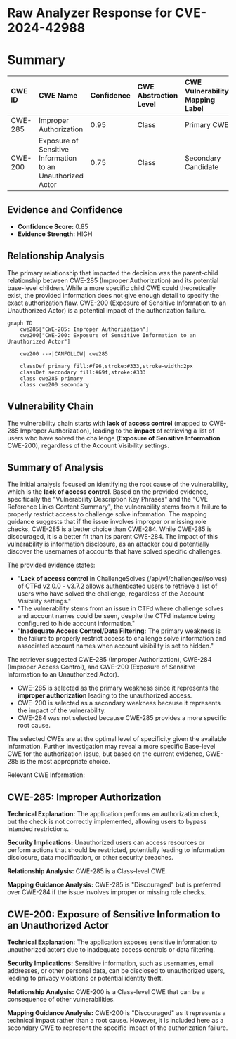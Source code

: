 # Raw Analyzer Response for CVE-2024-42988

# Summary

| CWE ID  | CWE Name                                                                      | Confidence | CWE Abstraction Level | CWE Vulnerability Mapping Label | CWE-Vulnerability Mapping Notes |
| :-------- | :----------------------------------------------------------------------------- | :---------- | :---------------------- | :------------------------------ | :----------------------------- |
| CWE-285 | Improper Authorization                                                              | 0.95       | Class                    | Primary CWE                    | Discouraged                  |
| CWE-200 | Exposure of Sensitive Information to an Unauthorized Actor                       | 0.75       | Class                    | Secondary Candidate             | Discouraged                  |

## Evidence and Confidence

*   **Confidence Score:** 0.85
*   **Evidence Strength:** HIGH

## Relationship Analysis

The primary relationship that impacted the decision was the parent-child relationship between CWE-285 (Improper Authorization) and its potential base-level children. While a more specific child CWE could theoretically exist, the provided information does not give enough detail to specify the exact authorization flaw. CWE-200 (Exposure of Sensitive Information to an Unauthorized Actor) is a potential impact of the authorization failure.

```mermaid
graph TD
    cwe285["CWE-285: Improper Authorization"]
    cwe200["CWE-200: Exposure of Sensitive Information to an Unauthorized Actor"]

    cwe200 -->|CANFOLLOW| cwe285

    classDef primary fill:#f96,stroke:#333,stroke-width:2px
    classDef secondary fill:#69f,stroke:#333
    class cwe285 primary
    class cwe200 secondary
```

## Vulnerability Chain

The vulnerability chain starts with **lack of access control** (mapped to CWE-285 Improper Authorization), leading to the **impact** of retrieving a list of users who have solved the challenge (**Exposure of Sensitive Information** CWE-200), regardless of the Account Visibility settings.

## Summary of Analysis

The initial analysis focused on identifying the root cause of the vulnerability, which is the **lack of access control**. Based on the provided evidence, specifically the "Vulnerability Description Key Phrases" and the "CVE Reference Links Content Summary", the vulnerability stems from a failure to properly restrict access to challenge solve information. The mapping guidance suggests that if the issue involves improper or missing role checks, CWE-285 is a better choice than CWE-284. While CWE-285 is discouraged, it is a better fit than its parent CWE-284. The impact of this vulnerability is information disclosure, as an attacker could potentially discover the usernames of accounts that have solved specific challenges.

The provided evidence states:

*   "**Lack of access control** in ChallengeSolves (/api/v1/challenges//solves) of CTFd v2.0.0 - v3.7.2 allows authenticated users to retrieve a list of users who have solved the challenge, regardless of the Account Visibility settings."
*   "The vulnerability stems from an issue in CTFd where challenge solves and account names could be seen, despite the CTFd instance being configured to hide account information."
*   "**Inadequate Access Control/Data Filtering:** The primary weakness is the failure to properly restrict access to challenge solve information and associated account names when account visibility is set to hidden."

The retriever suggested CWE-285 (Improper Authorization), CWE-284 (Improper Access Control), and CWE-200 (Exposure of Sensitive Information to an Unauthorized Actor).

*   CWE-285 is selected as the primary weakness since it represents the **improper authorization** leading to the unauthorized access.
*   CWE-200 is selected as a secondary weakness because it represents the impact of the vulnerability.
*   CWE-284 was not selected because CWE-285 provides a more specific root cause.

The selected CWEs are at the optimal level of specificity given the available information. Further investigation may reveal a more specific Base-level CWE for the authorization issue, but based on the current evidence, CWE-285 is the most appropriate choice.

Relevant CWE Information:

## CWE-285: Improper Authorization

**Technical Explanation:** The application performs an authorization check, but the check is not correctly implemented, allowing users to bypass intended restrictions.

**Security Implications:** Unauthorized users can access resources or perform actions that should be restricted, potentially leading to information disclosure, data modification, or other security breaches.

**Relationship Analysis:** CWE-285 is a Class-level CWE.

**Mapping Guidance Analysis:** CWE-285 is "Discouraged" but is preferred over CWE-284 if the issue involves improper or missing role checks.

## CWE-200: Exposure of Sensitive Information to an Unauthorized Actor

**Technical Explanation:** The application exposes sensitive information to unauthorized actors due to inadequate access controls or data filtering.

**Security Implications:** Sensitive information, such as usernames, email addresses, or other personal data, can be disclosed to unauthorized users, leading to privacy violations or potential identity theft.

**Relationship Analysis:** CWE-200 is a Class-level CWE that can be a consequence of other vulnerabilities.

**Mapping Guidance Analysis:** CWE-200 is "Discouraged" as it represents a technical impact rather than a root cause. However, it is included here as a secondary CWE to represent the specific impact of the authorization failure.